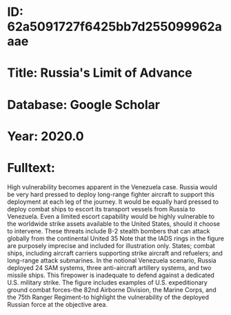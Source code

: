 # ID: 62a5091727f6425bb7d255099962aaae
# Title: Russia's Limit of Advance
# Database: Google Scholar
# Year: 2020.0
# Fulltext:
High vulnerability becomes apparent in the Venezuela case.
Russia would be very hard pressed to deploy long-range fighter aircraft to support this deployment at each leg of the journey.
It would be equally hard pressed to deploy combat ships to escort its transport vessels from Russia to Venezuela.
Even a limited escort capability would be highly vulnerable to the worldwide strike assets available to the United States, should it choose to intervene.
These threats include B-2 stealth bombers that can attack globally from the continental United 35 Note that the IADS rings in the figure are purposely imprecise and included for illustration only.
States; combat ships, including aircraft carriers supporting strike aircraft and refuelers; and long-range attack submarines.
In the notional Venezuela scenario, Russia deployed 24 SAM systems, three anti-aircraft artillery systems, and two missile ships.
This firepower is inadequate to defend against a dedicated U.S. military strike.
The figure includes examples of U.S. expeditionary ground combat forces-the 82nd Airborne Division, the Marine Corps, and the 75th Ranger Regiment-to highlight the vulnerability of the deployed Russian force at the objective area.